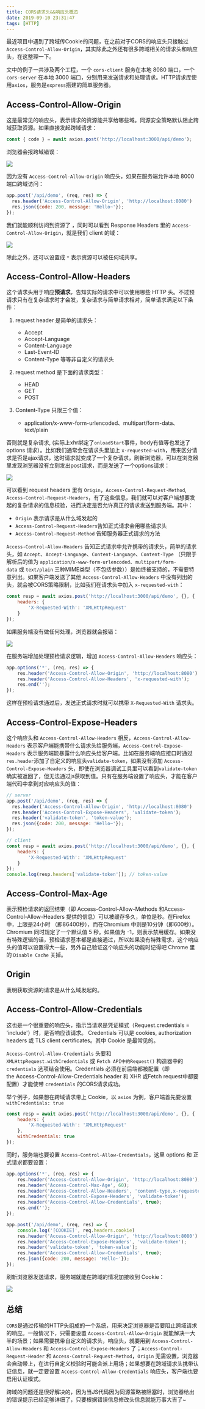 ```yaml
---
title: CORS请求头&&响应头概览
date: 2019-09-10 23:31:47
tags: [HTTP]
---
```


最近项目中遇到了跨域传Cookie的问题，在之前对于CORS的响应头只接触过`Access-Control-Allow-Origin`，其实除此之外还有很多跨域相关的请求头和响应头，在这整理一下。

<!-- more -->

文中的例子一共涉及两个工程，一个 `cors-client` 服务在本地 8080 端口，一个 `cors-server` 在本地 3000 端口，分别用来发送请求和处理请求。HTTP请求库使用`axios`，服务是`express`搭建的简单服务器。

## Access-Control-Allow-Origin

这是最常见的响应头，表示请求的资源能共享给哪些域。同源安全策略默认阻止跨域获取资源。如果直接发起跨域请求：

```js
const { code } = await axios.post('http://localhost:3000/api/demo');
```

浏览器会报跨域错误：

![](https://s2.ax1x.com/2019/09/10/naljFH.png)

因为没有 `Access-Control-Allow-Origin` 响应头，如果在服务端允许本地 8000 端口跨域访问：

```js
app.post('/api/demo', (req, res) => {
  res.header('Access-Control-Allow-Origin', 'http://localhost:8080')
  res.json({code: 200, message: 'Hello~'});
});
```

我们就能顺利访问到资源了 ，同时可以看到 Response Headers 里的  `Access-Control-Allow-Origin`，就是我们 client 的域：

![](https://s2.ax1x.com/2019/09/10/na1im8.png)

除此之外，还可以设置成 `*` 表示资源可以被任何域共享。


## Access-Control-Allow-Headers

这个请求头用于响应**预请求**，告知实际的请求中可以使用哪些 HTTP 头。不过预请求只有在复杂请求时才会发，复杂请求与简单请求相对，简单请求满足以下条件：

1. request header 是简单的请求头：
    - Accept
    - Accept-Language
    - Content-Language
    - Last-Event-ID
    - Content-Type
    等等非自定义的请求头

2. request method 是下面的请求类型：
    - HEAD
    - GET
    - POST

3. Content-Type 只限三个值：
    - application/x-www-form-urlencoded、multipart/form-data、text/plain

否则就是复杂请求, (实际上xhr绑定了`onloadStart`事件，body有值等也发送了 options 请求）。比如我们通常会在请求头里加上 `x-requested-with`，用来区分请求是否是ajax请求，这时请求就变成了一个复杂请求，刷新浏览器，可以在浏览器里发现浏览器没有立刻发出post请求，而是发送了一个options请求：

![](https://s2.ax1x.com/2019/09/11/na3CC9.png)

可以看到 request headers 里有 `Origin`，`Access-Control-Request-Method`, `Access-Control-Request-Headers`，有了这些信息，我们就可以对客户端想要发起的复杂请求的信息校验，进而决定是否允许真正的请求发送到服务端。其中：
- `Origin` 表示请求是从什么域发起的
- `Access-Control-Request-Headers`告知正式请求会用哪些请求头
- `Access-Control-Request-Method` 告知服务器正式请求的方法


`Access-Control-Allow-Headers` 告知正式请求中允许携带的请求头，简单的请求头，如 `Accept`、`Accept-Language`、`Content-Language`、`Content-Type` （只限于解析后的值为 `application/x-www-form-urlencoded`、`multipart/form-data` 或 `text/plain` 三种MIME类型（不包括参数））是始终被支持的，不需要特意列出。如果客户端发送了其他 `Access-Control-Allow-Headers` 中没有列出的头，就会被CORS策略限制，比如我们在请求头中加入 `x-requested-with`：

```js
const resp = await axios.post('http://localhost:3000/api/demo', {}, {
    headers: {
        'X-Requested-With': 'XMLHttpRequest'
    }
});
```

如果服务端没有做任何处理，浏览器就会报错：

![](https://s2.ax1x.com/2019/09/11/na33KP.png)

在服务端增加处理预检请求逻辑，增加 `Access-Control-Allow-Headers` 响应头：

```js
app.options('*', (req, res) => {
    res.header('Access-Control-Allow-Origin', 'http://localhost:8080')
    res.header('Access-Control-Allow-Headers', 'x-requested-with');
    res.end('');
});
```

这样在预检请求通过后，发送正式请求时就可以携带 `X-Requested-With` 请求头。

## Access-Control-Expose-Headers
这个响应头和 `Access-Control-Allow-Headers` 相反，`Access-Control-Allow-Headers` 表示客户端能携带什么请求头给服务端，`Access-Control-Expose-Headers` 表示服务端能暴露什么响应头给客户端。比如在服务端响应接口时通过`res.header`添加了自定义的响应头`validate-token`，如果没有添加 `Access-Control-Expose-Headers` 头，即使在浏览器调试工具里可以看到`validate-token`确实被返回了，但无法通过js获取到值。只有在服务端设置了响应头，才能在客户端代码中拿到对应响应头的值：

```js
// server
app.post('/api/demo', (req, res) => {
  res.header('Access-Control-Allow-Origin', 'http://localhost:8080')
  res.header('Access-Control-Expose-Headers', 'validate-token');
  res.header('validate-token', 'token-value');
  res.json({code: 200, message: 'Hello~'});
});

// client
const resp = await axios.post('http://localhost:3000/api/demo', {}, {
    headers: {
        'X-Requested-With': 'XMLHttpRequest'
    }
});
console.log(resp.headers['validate-token']); // token-value
```


## Access-Control-Max-Age
表示预检请求的返回结果（即 Access-Control-Allow-Methods 和Access-Control-Allow-Headers 提供的信息）可以被缓存多久，单位是秒。在Firefox中，上限是24小时 （即86400秒），而在Chromium 中则是10分钟（即600秒）。Chromium 同时规定了一个默认值 5 秒。如果值为 -1，则表示禁用缓存。如果没有特殊逻辑的话，预检请求基本都是直接通过，所以如果没有特殊需求，这个响应头的值可以设置得大一些，另外自己验证这个响应头的功能时记得吧 Chrome 里的 `Disable Cache` 关掉。


## Origin
表明获取资源的请求是从什么域发起的。

## Access-Control-Allow-Credentials
这也是一个很重要的响应头，指示当请求是凭证模式（Request.credentials = 'include'）时，是否响应该请求。
Credentials 可以是 cookies, authorization headers 或 TLS client certificates。其中 Cookie 是最常见的。

`Access-Control-Allow-Credentials` 头要和 `XMLHttpRequest.withCredentials` 或 `Fetch API中的Request()` 构造器中的 `credentials` 选项结合使用。Credentials 必须在前后端都被配置（即the Access-Control-Allow-Credentials header 和 XHR 或Fetch request中都要配置）才能使带 `credentials` 的CORS请求成功。

举个例子，如果想在跨域请求带上 Cookie，以 `axios` 为例，客户端首先要设置 `withCredentials: true`

```js
const resp = await axios.post('http://localhost:3000/api/demo', {}, {
    headers: {
        'X-Requested-With': 'XMLHttpRequest'
    },
    withCredentials: true
});
```

同时，服务端也要设置 `Access-Control-Allow-Credentials`，这里 options 和 正式请求都要设置：

```js
app.options('*', (req, res) => {
    res.header('Access-Control-Allow-Origin', 'http://localhost:8080');
    res.header('Access-Control-Max-Age', 60);
    res.header('Access-Control-Allow-Headers', 'content-type,x-requested-with');
    res.header('Access-Control-Expose-Headers', 'validate-token');
    res.header('Access-Control-Allow-Credentials', true);
    res.end('');
});
```

```js
app.post('/api/demo', (req, res) => {
    console.log('[COOKIE]', req.headers.cookie)
    res.header('Access-Control-Allow-Origin', 'http://localhost:8080')
    res.header('Access-Control-Expose-Headers', 'validate-token');
    res.header('validate-token', 'token-value');
    res.header('Access-Control-Allow-Credentials', true);
    res.json({code: 200, message: 'Hello~'});
});
```

刷新浏览器发送请求，服务端就能在跨域的情况加接收到 Cookie：

![](https://s2.ax1x.com/2019/09/12/nwI0lF.png)

## 总结
`CORS`是通过传输的HTTP头组成的一个系统，用来决定浏览器是否要阻止跨域请求的响应。一般情况下，只需要设置 `Access-Control-Allow-Origin` 就能解决一大半的场景；如果需要携带自定义的请求头，响应头，就要用到 `Access-Control-Allow-Headers` 和 `Access-Control-Expose-Headers` 了；`Access-Control-Request-Header` 和 `Access-Control-Request-Method`，`Origin` 无需设置，浏览器会自动带上，在进行自定义校验时可能会派上用场；如果想要在跨域请求头携带认证信息，就一定要设置 `Access-Control-Allow-Credentials` 响应头，客户端也要启用认证模式。

跨域的问题还是很好解决的，因为当JS代码因为同源策略被阻塞时，浏览器给出的错误提示已经足够详细了，只要根据错误信息修改头信息就能万事大吉了~